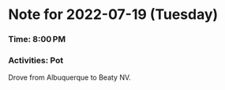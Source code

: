 # Note for 2022-07-19 (Tuesday)
### Time: 8:00 PM
### Activities: Pot

Drove from Albuquerque to Beaty NV.
